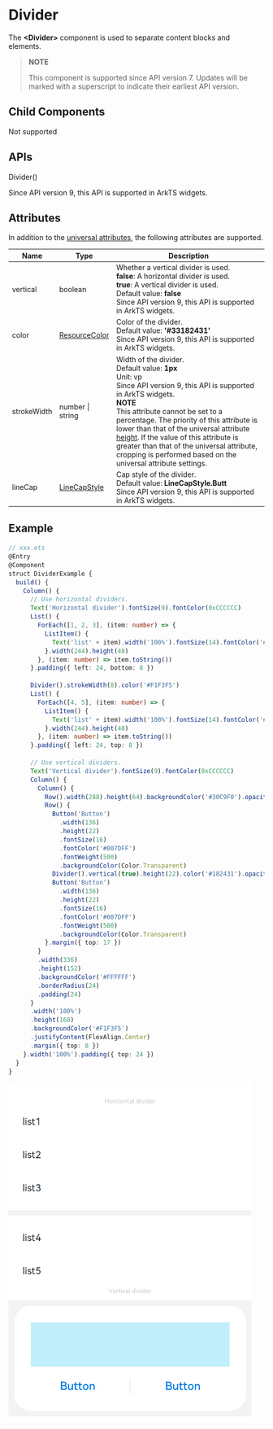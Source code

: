 # Divider

The **\<Divider>** component is used to separate content blocks and elements.

>  **NOTE**
>
>  This component is supported since API version 7. Updates will be marked with a superscript to indicate their earliest API version.


## Child Components

Not supported


## APIs

Divider()

Since API version 9, this API is supported in ArkTS widgets.

## Attributes

In addition to the [universal attributes](ts-universal-attributes-size.md), the following attributes are supported.

| Name     | Type        | Description       |
| ----------- | ---------- | ------------------ |
| vertical    | boolean | Whether a vertical divider is used.<br>**false**: A horizontal divider is used.<br>**true**: A vertical divider is used.<br>Default value: **false**<br>Since API version 9, this API is supported in ArkTS widgets.|
| color       | [ResourceColor](ts-types.md#resourcecolor) | Color of the divider.<br>Default value: **'\#33182431'**<br>Since API version 9, this API is supported in ArkTS widgets.|
| strokeWidth | number \| string | Width of the divider.<br>Default value: **1px**<br>Unit: vp<br>Since API version 9, this API is supported in ArkTS widgets.<br>**NOTE**<br>This attribute cannot be set to a percentage. The priority of this attribute is lower than that of the universal attribute [height](ts-universal-attributes-size.md). If the value of this attribute is greater than that of the universal attribute, cropping is performed based on the universal attribute settings.|
| lineCap     | [LineCapStyle](ts-appendix-enums.md#linecapstyle) | Cap style of the divider.<br>Default value: **LineCapStyle.Butt**<br>Since API version 9, this API is supported in ArkTS widgets.|


## Example

```ts
// xxx.ets
@Entry
@Component
struct DividerExample {
  build() {
    Column() {
      // Use horizontal dividers.
      Text('Horizontal divider').fontSize(9).fontColor(0xCCCCCC)
      List() {
        ForEach([1, 2, 3], (item: number) => {
          ListItem() {
            Text('list' + item).width('100%').fontSize(14).fontColor('#182431').textAlign(TextAlign.Start)
          }.width(244).height(48)
        }, (item: number) => item.toString())
      }.padding({ left: 24, bottom: 8 })

      Divider().strokeWidth(8).color('#F1F3F5')
      List() {
        ForEach([4, 5], (item: number) => {
          ListItem() {
            Text('list' + item).width('100%').fontSize(14).fontColor('#182431').textAlign(TextAlign.Start)
          }.width(244).height(48)
        }, (item: number) => item.toString())
      }.padding({ left: 24, top: 8 })

      // Use vertical dividers.
      Text('Vertical divider').fontSize(9).fontColor(0xCCCCCC)
      Column() {
        Column() {
          Row().width(288).height(64).backgroundColor('#30C9F0').opacity(0.3)
          Row() {
            Button('Button')
              .width(136)
              .height(22)
              .fontSize(16)
              .fontColor('#007DFF')
              .fontWeight(500)
              .backgroundColor(Color.Transparent)
            Divider().vertical(true).height(22).color('#182431').opacity(0.6).margin({ left: 8, right: 8 })
            Button('Button')
              .width(136)
              .height(22)
              .fontSize(16)
              .fontColor('#007DFF')
              .fontWeight(500)
              .backgroundColor(Color.Transparent)
          }.margin({ top: 17 })
        }
        .width(336)
        .height(152)
        .backgroundColor('#FFFFFF')
        .borderRadius(24)
        .padding(24)
      }
      .width('100%')
      .height(168)
      .backgroundColor('#F1F3F5')
      .justifyContent(FlexAlign.Center)
      .margin({ top: 8 })
    }.width('100%').padding({ top: 24 })
  }
}
```

![en-us_image_0000001174422926](figures/en-us_image_0000001174422926.png)
